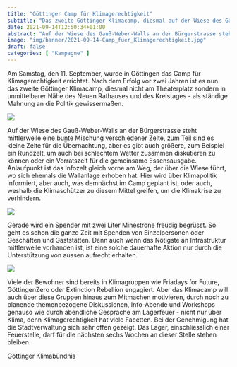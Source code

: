```yaml
---
title: "Göttinger Camp für Klimagerechtigkeit"
subtitle: "Das zweite Göttinger Klimacamp, diesmal auf der Wiese des Gauß-Weber-Walls an der Bürgerstrasse in unmittelbarer Nähe des Neuen Rathauses und des Kreistages"
date: 2021-09-14T12:50:34+01:00
abstract: "Auf der Wiese des Gauß-Weber-Walls an der Bürgerstrasse steht mittlerweile eine bunte Mischung verschiedener Zelte. Das Klimacamp will zum Mitmachen motivieren, durch noch zu planende themenbezogene Diskussionen, Info-Abende und Workshops genauso wie durch abendliche Gespräche am Lagerfeuer."
image: "img/banner/2021-09-14-Camp_fuer_Klimagerechtigkeit.jpg"
draft: false
categories: [ "Kampagne" ]
---
```


Am Samstag, den 11. September, wurde in Göttingen das Camp für Klimagerechtigkeit errichtet. Nach dem Erfolg vor zwei Jahren ist es nun das zweite Göttinger Klimacamp, diesmal nicht am Theaterplatz sondern in unmittelbarer Nähe des Neuen Rathauses und des Kreistages - als ständige Mahnung an die Politik gewissermaßen.

![](/img/post/2021-09-14-Camp_fuer_Klimagerechtigkeit1.jpg)

Auf der Wiese des Gauß-Weber-Walls an der Bürgerstrasse steht mittlerweile eine bunte Mischung verschiedener Zelte, zum Teil sind es kleine Zelte für die Übernachtung, aber es gibt auch größere, zum Beispiel ein Rundzelt, um auch bei schlechtem Wetter zusammen diskutieren zu können oder ein Vorratszelt für die gemeinsame Essensausgabe. Anlaufpunkt ist das Infozelt gleich vorne am Weg, der über die Wiese führt, wo sich ehemals die Wallanlage erhoben hat. Hier wird über Klimapolitik informiert, aber auch, was demnächst im Camp geplant ist, oder auch, weshalb die Klimaschützer zu diesem Mittel greifen, um die Klimakrise zu verhindern.

![](/img/post/2021-09-14-Camp_fuer_Klimagerechtigkeit2.jpg)

Gerade wird ein Spender mit zwei Liter Minestrone freudig begrüsst. So geht es schon die ganze Zeit mit Spenden von Einzelpersonen oder Geschäften und Gaststätten. Denn auch wenn das Nötigste an Infrastruktur mittlerweile vorhanden ist, ist eine solche dauerhafte Aktion nur durch die Unterstützung von aussen aufrecht erhalten.

![](/img/post/2021-09-14-Camp_fuer_Klimagerechtigkeit3.jpg)

Viele der Bewohner sind bereits in Klimagruppen wie Friadays for Future, GöttingenZero oder Extinction Rebellion engagiert. Aber das Klimacamp will auch über diese Gruppen hinaus zum Mitmachen motivieren, durch noch zu planende themenbezogene Diskussionen, Info-Abende und Workshops genauso wie durch abendliche Gespräche am Lagerfeuer - nicht nur über Klima, denn Klimagerechtigkeit hat viele Facetten. Bei der Genehmigung hat die Stadtverwaltung sich sehr offen gezeigt. Das Lager, einschliesslich einer Feuerstelle, darf für die nächsten sechs Wochen an dieser Stelle stehen bleiben.

Göttinger Klimabündnis



